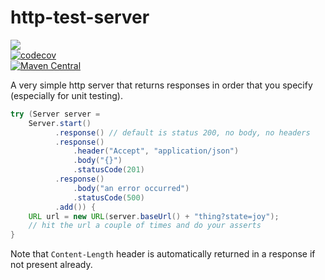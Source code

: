# http-test-server
<a href="https://github.com/davidmoten/http-test-server/actions/workflows/ci.yml"><img src="https://github.com/davidmoten/http-test-server/actions/workflows/ci.yml/badge.svg"/></a><br/>
[![codecov](https://codecov.io/gh/davidmoten/http-test-server/branch/master/graph/badge.svg?token=ZB09DXBFXM)](https://codecov.io/gh/davidmoten/http-test-server)<br/>
[![Maven Central](https://maven-badges.herokuapp.com/maven-central/com.github.davidmoten/http-test-server/badge.svg?style=flat)](https://maven-badges.herokuapp.com/maven-central/com.github.davidmoten/http-test-server)<br/>

A very simple http server that returns responses in order that you specify (especially for unit testing).

```java
try (Server server = 
    Server.start()
          .response() // default is status 200, no body, no headers
          .response() 
              .header("Accept", "application/json")
              .body("{}")
              .statusCode(201)
          .response()
              .body("an error occurred")
              .statusCode(500)
          .add()) {
    URL url = new URL(server.baseUrl() + "thing?state=joy");
    // hit the url a couple of times and do your asserts
}

```
Note that `Content-Length` header is automatically returned in a response if not present already.
